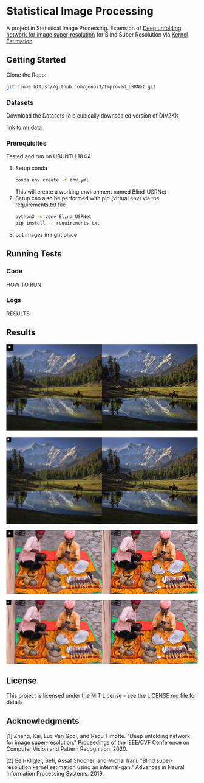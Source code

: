 # Statistical Image Processing

A project in Statistical Image Processing.
Extension of [Deep unfolding network for image super-resolution](https://arxiv.org/pdf/2003.10428.pdf) 
for Blind Super Resolution via [Kernel Estimation](https://arxiv.org/abs/1909.06581) 


## Getting Started

Clone the Repo:  
```bash
git clone https://github.com/geopi1/Improved_USRNet.git
```

### Datasets
Download the Datasets (a bicubically downscaled version of DIV2K):

[link to mridata](https://drive.google.com/drive/folders/1wITaNr7KNg_keUnK4myKjUoKA4HGeONA?usp=sharing)

### Prerequisites
Tested and run on UBUNTU 18.04
1. Setup conda 
    ```bash
    conda env create -f env.yml
    ```
    This will create a working environment named Blind_USRNet
2. Setup can also be performed with pip (virtual env) via the requirements.txt file 
    ```bash
    python3 -m venv Blind_USRNet
    pip install -r requirements.txt
    ```
3. put images in right place

## Running Tests
### Code
HOW TO RUN

### Logs
RESULTS 

## Results
![Default](./results/0002_x4_usrnetdefaultdefault_noise_LE.png)

![Ours](./results/0002_x4_usrnetKernelGANdefault_noise_LE.png)

![Default](./results/0008_x4_usrnetdefaultdefault_noise_LE.png)

![Ours](./results/0008_x4_usrnetKernelGANdefault_noise_LE.png)

## License

This project is licensed under the MIT License - see the [LICENSE.md](LICENSE.md) file for details

## Acknowledgments
[1] Zhang, Kai, Luc Van Gool, and Radu Timofte. "Deep unfolding network for image super-resolution." Proceedings of the IEEE/CVF Conference on Computer Vision and Pattern Recognition. 2020.

[2] Bell-Kligler, Sefi, Assaf Shocher, and Michal Irani. "Blind super-resolution kernel estimation using an internal-gan." Advances in Neural Information Processing Systems. 2019.
